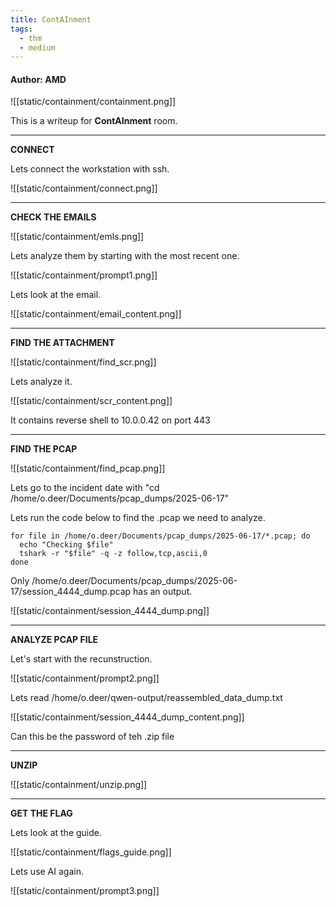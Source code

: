 ```yaml
---
title: ContAInment
tags:
  - thm
  - medium
---
```


#### Author: AMD

![[static/containment/containment.png]]


This is a writeup for <b>ContAInment</b> room.

-----------------------------------------------------------------------------------
<b>CONNECT</b>

Lets connect the workstation with ssh.

![[static/containment/connect.png]]

-----------------------------------------------------------------------------------
<b>CHECK THE EMAILS</b>

![[static/containment/emls.png]]

Lets analyze them by starting with the most recent one.

![[static/containment/prompt1.png]]

Lets look at the email.

![[static/containment/email_content.png]]

-----------------------------------------------------------------------------------
<b>FIND THE ATTACHMENT</b>

![[static/containment/find_scr.png]]

Lets analyze it.

![[static/containment/scr_content.png]]

It contains reverse shell to 10.0.0.42 on port 443

-----------------------------------------------------------------------------------
<b>FIND THE PCAP</b>

![[static/containment/find_pcap.png]]

Lets go to the incident date with "cd /home/o.deer/Documents/pcap_dumps/2025-06-17"

Lets run the code below to find the .pcap we need to analyze.

```shell
for file in /home/o.deer/Documents/pcap_dumps/2025-06-17/*.pcap; do
  echo "Checking $file"
  tshark -r "$file" -q -z follow,tcp,ascii,0
done
```

Only /home/o.deer/Documents/pcap_dumps/2025-06-17/session_4444_dump.pcap has an output.

![[static/containment/session_4444_dump.png]]


-----------------------------------------------------------------------------------
<b>ANALYZE PCAP FILE</b>

Let's start with the recunstruction.

![[static/containment/prompt2.png]]

Lets read /home/o.deer/qwen-output/reassembled_data_dump.txt

![[static/containment/session_4444_dump_content.png]]

Can this be the password of teh .zip file

-----------------------------------------------------------------------------------
<b>UNZIP</b>

![[static/containment/unzip.png]]

-----------------------------------------------------------------------------------
<b>GET THE FLAG</b>

Lets look at the guide.

![[static/containment/flags_guide.png]]

Lets use AI again. 

![[static/containment/prompt3.png]]
